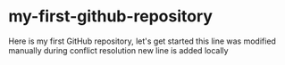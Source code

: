 # my-first-github-repository
Here is my first GitHub repository, let's get started 
this line was modified manually during conflict resolution 
new line is added locally
